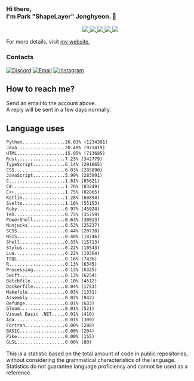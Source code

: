 ### Hi there, <br>I'm Park "ShapeLayer" Jonghyeon. 👋
<p align="center">
    <a href="#" aria-label="Github">
        <img src="https://img.shields.io/badge/since-2015-black?logo=github&logoColor=white">
    </a>
    <a href="https://jonghyeon.me" aria-label="notion">
        <img src="https://img.shields.io/badge/meet%20at%20jonghyeon.me!-white">
    </a>
    <a href="https://blog.jonghyeon.me" aria-label="velog.io">
        <img src="https://img.shields.io/badge/blog-blog.jonghyeon.me-20C997">
    </a>
    <a href="https://www.credly.com/users/jonghyeon/" aria-label="credly">
        <img src="https://img.shields.io/badge/credly-jonghyeon-FF6B00?logo=credly&logoColor=white">
    </a>
    <a href="https://solved.ac/profile/belline0124" aria-label="solved.ac">
        <img src="https://mazassumnida.wtf/api/mini/generate_badge?boj=belline0124">
    </a>
</p>

For more details, visit [my website.](https://jonghyeon.me)

### Contacts
 [![Discord](https://img.shields.io/badge/Discord-shapelayer-7289DA?logo=discord&logoColor=white)](#)
 [![Email](https://img.shields.io/badge/Email-me@jonghyeon.me-EA4335?logo=gmail&logoColor=white)](mailto:me@jonghyeon.me)
 [![Instagram](https://img.shields.io/badge/Instagram-@__jong.hyeon__-DB2973?logo=instagram&logoColor=white)](https://www.instagram.com/__jong.hyeon__)

## How to reach me?
Send an email to the account above.  
A reply will be sent in a few days normally.

## Language uses
```txt
Python................26.03% (1234301)
Java..................20.49% (971419)
HTML..................15.05% (713685)
Rust..................7.23% (342779)
TypeScript............6.14% (291065)
CSS...................6.03% (285890)
JavaScript............5.99% (283991)
C.....................1.81% (85621)
C#....................1.76% (83249)
C++...................1.75% (82865)
Kotlin................1.28% (60894)
Svelte................1.16% (55153)
Ruby..................0.97% (45924)
TeX...................0.75% (35759)
PowerShell............0.63% (30013)
Nunjucks..............0.53% (25237)
SCSS..................0.44% (20738)
NSIS..................0.40% (18746)
Shell.................0.33% (15713)
Stylus................0.22% (10543)
Lua...................0.22% (10364)
TSQL..................0.16% (7436)
R.....................0.13% (6345)
Processing............0.13% (6325)
Swift.................0.13% (6254)
Batchfile.............0.10% (4512)
Dockerfile............0.04% (1753)
Makefile..............0.03% (1331)
Assembly..............0.02% (942)
Befunge...............0.01% (633)
Gleam.................0.01% (521)
Visual Basic .NET.....0.01% (410)
Ada...................0.01% (309)
Fortran...............0.00% (208)
BASIC.................0.00% (204)
Pike..................0.00% (155)
GLSL..................0.00% (80)

```

This is a statistic based on the total amount of code in public repositories, without considering the grammatical characteristics of the language.  
Statistics do not guarantee language proficiency and cannot be used as a reference.
